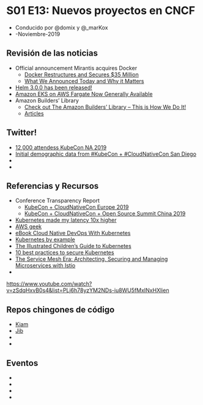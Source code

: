 # S01 E13: Nuevos proyectos en CNCF

- Conducido por @domix y @_marKox
- -Noviembre-2019

## Revisión de las noticias

* Official announcement Mirantis acquires Docker
    * [Docker Restructures and Secures $35 Million](https://www.docker.com/press-release/docker-new-direction)
    * [What We Announced Today and Why it Matters](https://www.mirantis.com/blog/mirantis-acquires-docker-enterprise-platform-business/)
* [Helm 3.0.0 has been released!](https://helm.sh/blog/helm-3-released/)
* [Amazon EKS on AWS Fargate Now Generally Available](https://aws.amazon.com/blogs/aws/amazon-eks-on-aws-fargate-now-generally-available/)
* Amazon Builders’ Library
  * [Check out The Amazon Builders’ Library – This is How We Do It!](https://aws.amazon.com/blogs/aws/check-out-the-amazon-builders-library-this-is-how-we-do-it/)
  * [Articles](https://aws.amazon.com/builders-library/?cards-body.sort-by=item.additionalFields.customSort&cards-body.sort-order=asc)



## Twitter!

* [12,000 attendess KubeCon NA 2019](https://twitter.com/dankohn1/status/1198933573849497600?s=21)
* [Initial demographic data from #KubeCon + #CloudNativeCon San Diego](https://twitter.com/dankohn1/status/1201629115155144708)
* []()
* []()



## Referencias y Recursos

* Conference Transparency Report
    * [KubeCon + CloudNativeCon Europe 2019](https://events19.linuxfoundation.org/wp-content/uploads/2019/07/KubeCon_EU_19_Report.pdf)
    * [KubeCon + CloudNativeCon + Open Source Summit China 2019](https://events19.linuxfoundation.org/wp-content/uploads/2019/07/KubeCon_China_19_Report_final.pdf)
* [Kubernetes made my latency 10x higher](https://srvaroa.github.io/kubernetes/migration/latency/dns/java/aws/microservices/2019/10/22/kubernetes-added-a-0-to-my-latency.html)
* [AWS geek](https://www.awsgeek.com/)
* [eBook Cloud Native DevOps With Kubernetes](https://www.nginx.com/resources/library/cloud-native-devops-with-kubernetes/)
* [Kubernetes by example](http://kubernetesbyexample.com/)
* [The Illustrated Children’s Guide to Kubernetes](https://www.cncf.io/the-childrens-illustrated-guide-to-kubernetes/)
* [10 best practices to secure Kubernetes](https://www.datree.io/resources/kubernetes-best-practices)
* [The Service Mesh Era: Architecting, Securing and Managing Microservices with Istio ](https://inthecloud.withgoogle.com/ebook-19/service-mesh-era-architecting-securing-and-managing-microsecives-with-istio.html)
* [](https://awsfeed.com/whats-new/introducing-the-amazon-builders-library/)


https://www.youtube.com/watch?v=zSdqHxvB0s4&list=PLj6h78yzYM2NDs-iu8WU5fMxINxHXlien

## Repos chingones de código

* [Kiam](https://github.com/uswitch/kiam)
* [Jib](https://github.com/GoogleContainerTools/jib)
* []()
* []()



## Eventos

* []()
* []()
* []()
* []()
